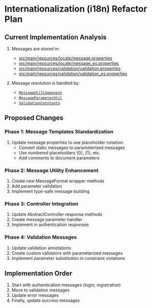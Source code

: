 # Internationalization (i18n) Refactor Plan

## Current Implementation Analysis
1. Messages are stored in:
   - [src/main/resources/locale/message.properties](/src/main/resources/locale/message.properties)
   - [src/main/resources/locale/message_es.properties](src/main/resources/locale/message_es.properties)
   - [src/main/resources/validation/validation.properties](src/main/resources/validation/validation.properties)
   - [src/main/resources/validation/validation_es.properties](src/main/resources/validation/validation_es.properties)

2. Message resolution is handled by:
   - [`MessageUtilComponent`](src/main/java/com/spacecodee/springbootsecurityopentemplate/language/MessageUtilComponent.java)
   - [`MessageParameterUtil`](src/main/java/com/spacecodee/springbootsecurityopentemplate/exceptions/util/MessageParameterUtil.java)
   - [`ValidationConstants`](src/main/java/com/spacecodee/springbootsecurityopentemplate/constants/ValidationConstants.java)

## Proposed Changes

### Phase 1: Message Templates Standardization
1. Update message properties to use placeholder notation:
   - Convert static messages to parameterized messages
   - Use numbered placeholders {0}, {1}, etc.
   - Add comments to document parameters

### Phase 2: Message Utility Enhancement
1. Create new MessageFormat wrapper methods
2. Add parameter validation
3. Implement type-safe message building

### Phase 3: Controller Integration
1. Update AbstractController response methods
2. Create message parameter handler
3. Implement in authentication responses

### Phase 4: Validation Messages
1. Update validation annotations
2. Create custom validators with parameterized messages
3. Implement parameter substitution in constraint violations

## Implementation Order
1. Start with authentication messages (login, registration)
2. Move to validation messages
3. Update error messages
4. Finally, update success messages